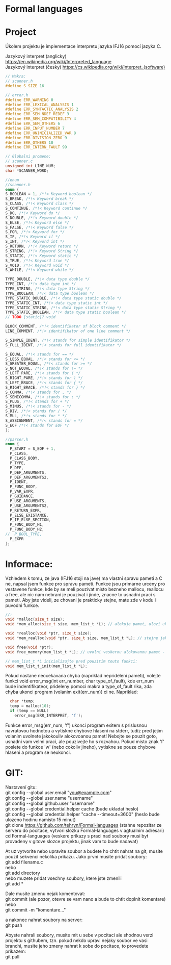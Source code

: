 # Formal languages
# Project

Úkolem projektu je implementace interpretu jazyka IFJ16 pomocí jazyka C.

Jazykový interpret (anglicky) https://en.wikipedia.org/wiki/Interpreted_language <br>
Jazykový interpret (česky) https://cs.wikipedia.org/wiki/Interpret_(software) <br>

```c
// Makra:
// scanner.h
#define S_SIZE 16

// error.h
#define ERR_WARNING 0
#define ERR_LEXICAL_ANALYSIS 1
#define ERR_SYNTACTIC_ANALYSIS 2
#define ERR_SEM_NDEF_REDEF 3
#define ERR_SEM_COMPATIBILITY 4
#define ERR_SEM_OTHERS 6
#define ERR_INPUT_NUMBER 7
#define ERR_UNINICIALIZED_VAR 8
#define ERR_DIVISION_ZERO 9
#define ERR_OTHERS 10
#define ERR_INTERN_FAULT 99

// Globalni promene:
// scanner.c
unsigned int LINE_NUM;
char *SCANNER_WORD;

//enum
//scanner.h
enum {
S_BOOLEAN = 1, /*!< Keyword boolean */
S_BREAK, /*!< Keyword break */
S_CLASS, /*!< Keyword class */
S_CONTINUE, /*!< Keyword continue */
S_DO, /*!< Keyword do */
S_DOUBLE, /*!< Keyword double */
S_ELSE, /*!< Keyword else */
S_FALSE, /*!< Keyword false */
S_FOR, /*!< Keyword for */
S_IF, /*!< Keyword if */
S_INT, /*!< Keyword int */
S_RETURN, /*!< Keyword return */
S_STRING, /*!< Keyword String */
S_STATIC, /*!< Keyword static */
S_TRUE, /*!< Keyword true */
S_VOID, /*!< Keyword void */
S_WHILE, /*!< Keyword while */

TYPE_DOUBLE, /*!< data type double */
TYPE_INT, /*!< data type int */
TYPE_STRING, /*!< data type String */
TYPE_BOOLEAN, /*!< data type boolean */
TYPE_STATIC_DOUBLE, /*!< data type static double */
TYPE_STATIC_INT, /*!< data type static int */
TYPE_STATIC_STRING, /*!< data type static String */
TYPE_STATIC_BOOLEAN, /*!< data type static boolean */
// TODO [static]? void

BLOCK_COMMENT, /*!< identifikator of block comment */
LINE_COMMENT, /*!< identifikator of one line comment */

S_SIMPLE_IDENT, /*!< stands for simple identifikator */
S_FULL_IDENT, /*!< stands for full identifikator */

S_EQUAL, /*!< stands for == */
S_LESS_EQUAL, /*!< stands for <= */
S_GREATER_EQUAL, /*!< stands for >= */
S_NOT_EQUAL, /*!< stands for != */
S_LEFT_PARE, /*!< stands for ( */
S_RIGHT_PARE, /*!< stands for ) */
S_LEFT_BRACE, /*!< stands for { */
S_RIGHT_BRACE, /*!< stands for } */
S_COMMA, /*!< stands for , */
S_SEMICOMMA, /*!< stands for ; */
S_PLUS, /*!< stands for + */
S_MINUS, /*!< stands for - */
S_DIV, /*!< stands for / */
S_MUL, /*!< stands for * */
S_ASSIGNMENT, /*!< stands for = */
S_EOF /*!< stands for EOF */
};

//parser.h
enum {
  P_START = S_EOF + 1,
  P_CLASS,
  P_CLASS_BODY,
  P_TYPE,
  P_DEF,
  P_DEF_ARGUMENTS,
  P_DEF_ARGUMENTS2,
  P_IDENT,
  P_FUNC_BODY,
  P_VAR_EXPR,
  P_GUIDANCE,
  P_USE_ARGUMENTS,
  P_USE_ARGUMENTS2,
  P_RETURN_EXPR,
  P_ELSE_EXISTANCE,
  P_IF_ELSE_SECTION,
  P_FUNC_BODY_H1,
  P_FUNC_BODY_H2,
//  P_BOOL_TYPE,
  P_EXPR
};
```

# Informace:
Vzhledem k tomu, ze java (IFJ16 stoji na jave) ma vlastni spravu pameti a C ne, napsal jsem funkce pro spravu pameti. Funkce jsou primarne urceny pro vestavene funkce, kde by se meli pouzivat misto bezneho mallocu, reallocu a free, ale nic nam nebrani je pouzivat i jinde, znacne to usnadni praci s pameti. Aby jste videli, ze chovani je prakticky stejne, mate zde v kodu i puvodni funkce.
```c
//:
void *malloc(size_t size);
void *mem_alloc(size_t size, mem_list_t *L); // alokuje pamet, ulozi ukazatel na ni do seznamu L a vraci ukazatel na alokovanou pamet, stejne jako malloc

void *realloc(void *ptr, size_t size);
void *mem_realloc(void *ptr, size_t size, mem_list_t *L); // stejne jako realloc, akorat narozdil od nej pri neuspechu uvolni puvodne alokovanou pamet, tzn ze pokud alokace selze, uvolni i puvodni ukazatel

void free(void *ptr);
void free_memory(mem_list_t *L); // uvolni veskerou alokovanou pamet - veskere ukazatele v seznamu L

// mem_list_t *L inicializujte pred pouzitim touto funkci:
void mem_list_t_init(mem_list_t *L);
```

Pokud nastane neocekavana chyba (napriklad neprideleni pameti), volejte funkci void error_msg(int err_number, char type_of_fault), kde err_num bude indentifikateor, prideleny pomoci makra a type_of_fault rika, zda chyba ukonci program (volanim exit(err_num)) ci ne. Napriklad: <br>

```c
  char *temp;
  temp = malloc(10);
  if (temp == NULL)
    error_msg(ERR_INTERPRET, 'f');
```

Funkce error_msg(err_num, 'f') ukonci program exitem s prislusnou navratovou hodnotou a vytiskne chybove hlaseni na stderr, tudiz pred jejim volanim uvolnete jakokouliv alokovoanou pamet! Nebojte se pouzit goto, usnadni vam velmi praci, ale pouzivejte ho s rozvahou. Pokud misto znak 'f' poslete do funkce 'w' (nebo cokoliv jineho), vytiskne se pouze chybove hlaseni a program se neukonci.

# GIT:
Nastavení gitu: <br>
git config --global user.email "you@example.com" <br>
git config --global user.name "username" <br>
git config --global github.user "username" <br>
git config --global credential.helper cache (bude ukladat heslo) <br>
git config --global credential.helper "cache --timeout=3600" (heslo bude ulozeno hodinu namisto 15 minut) <br>
git clone https://github.com/tehryn/Formal-languages (stahne repozitar ze serveru do pocitace, vytvori slozku Formal-languages v agtualnim adresari) <br>
cd Formal-languages (veskere prikazy s praci nad soubory musi byt provadeny v gitove slozce projektu, jinak vam to bude nadavat) <br>

At uz vytvorite nebo upravite soubor a budete ho chtit nahrat na git, musite pouzit sekvenci nekolika prikazu. Jako prvni musite pridat soubory: <br>
git add filename.c <br>
nebo <br>
git add directory <br>
nebo muzete pridat vsechny soubory, ktere jste zmenili <br>
git add * <br>

Dale musite zmenu nejak komentovat: <br>
git commit (ale pozor, otevre se vam nano a bude to chtit doplnit komentare)<br>
nebo <br>
git commit -m "komentare..." <br>

a nakonec nahrat soubory na server: <br>
git push <br>

Abyste nahrali soubory, musite mit u sebe v pocitaci ale shodnou verzi projektu s githubem, tzn. pokud nekdo upravi nejaky soubor ve vasi branchi, musite jeho zmeny nahrat k sobe do pocitace, to provedete prikazem: <br>
git pull <br>

